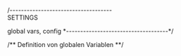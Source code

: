 /*------------------------------------*\
  SETTINGS

  global vars, config
\*------------------------------------*/

/**
  Definition von globalen Variablen
**/
